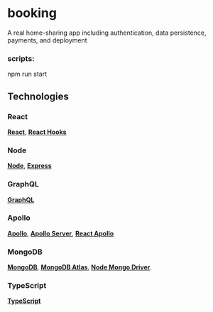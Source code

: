 # booking
A real home-sharing app including authentication, data persistence, payments, and deployment
### scripts:
npm run start
## Technologies

### React

[**React**](http://reactjs.org),  [**React Hooks**](https://reactjs.org/docs/hooks-intro.html) 

### Node

 [**Node**](https://nodejs.org), [**Express**](http://expressjs.com) 

### GraphQL

[**GraphQL**](https://graphql.org/) 

### Apollo

[**Apollo**](https://www.apollographql.com/), [**Apollo Server**](https://www.apollographql.com/docs/apollo-server/), [**React Apollo**](https://www.apollographql.com/docs/react/) 

### MongoDB

[**MongoDB**](https://www.mongodb.com/), [**MongoDB Atlas**](https://www.mongodb.com/cloud/atlas), [**Node Mongo Driver**](https://mongodb.github.io/node-mongodb-native/).

### TypeScript

[**TypeScript**](http://www.typescriptlang.org/) 